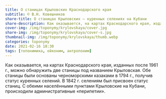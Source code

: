 ```yaml
---
title: О станицах Крыловских Краснодарского края
subtitle: © В.Н. Ковешников
share-title: О станицах Крыловских — куренных селениях на Кубани
share-description: Как оказывается, на картах Краснодарского края, изданных после 1961 г., можно обнаружить две станицы под названием Крыловская.
cover-img: /img/toponymy/krylovskaya/cover.jpg
share-img: /img/toponymy/krylovskaya/cover-s.jpg
thumbnail-img: /img/toponymy/krylovskaya/thumb.webp
categories: toponymy
date: 2021-02-16 18:30
tags: [топонимика, ойконим, антропоним]
---
```

Как оказывается, на картах Краснодарского края, изданных после 1961 г., можно обнаружить две станицы под названием Крыловская. Обе станицы были основаны черноморскими казаками в 1794 г., получив статус куренных селений. В 1842 г. селениям был присвоен статус станиц. С обеими населёнными пунктами Крыловские на Кубани, происходили административные «перипетии». 
